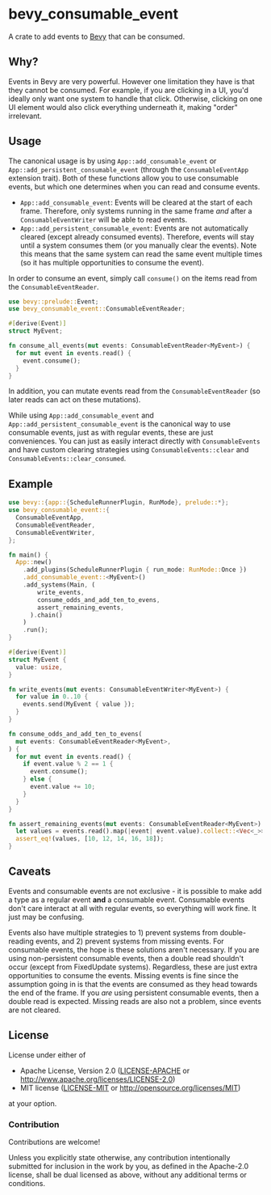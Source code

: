 # bevy_consumable_event

A crate to add events to [Bevy](https://bevyengine.org/) that can be consumed.

## Why?

Events in Bevy are very powerful. However one limitation they have is that they
cannot be consumed. For example, if you are clicking in a UI, you'd ideally only
want one system to handle that click. Otherwise, clicking on one UI element
would also click everything underneath it, making "order" irrelevant.

## Usage

The canonical usage is by using `App::add_consumable_event` or
`App::add_persistent_consumable_event` (through the `ConsumableEventApp`
extension trait). Both of these functions allow you to use consumable events,
but which one determines when you can read and consume events.

* `App::add_consumable_event`: Events will be cleared at the start of each
frame. Therefore, only systems running in the same frame *and* after a
`ConsumableEventWriter` will be able to read events.
* `App::add_persistent_consumable_event`: Events are not automatically cleared
(except already consumed events). Therefore, events will stay until a system
consumes them (or you manually clear the events). Note this means that the same
system can read the same event multiple times (so it has multiple opportunities
to consume the event).

In order to consume an event, simply call `consume()` on the items read from the
`ConsumableEventReader`.

```rust
use bevy::prelude::Event;
use bevy_consumable_event::ConsumableEventReader;

#[derive(Event)]
struct MyEvent;

fn consume_all_events(mut events: ConsumableEventReader<MyEvent>) {
  for mut event in events.read() {
    event.consume();
  }
}
```

In addition, you can mutate events read from the `ConsumableEventReader` (so
later reads can act on these mutations).

While using `App::add_consumable_event` and
`App::add_persistent_consumable_event` is the canonical way to use consumable
events, just as with regular events, these are just conveniences. You can just
as easily interact directly with `ConsumableEvents` and have custom clearing
strategies using `ConsumableEvents::clear` and
`ConsumableEvents::clear_consumed`.

## Example

```rust
use bevy::{app::{ScheduleRunnerPlugin, RunMode}, prelude::*};
use bevy_consumable_event::{
  ConsumableEventApp,
  ConsumableEventReader,
  ConsumableEventWriter,
};

fn main() {
  App::new()
    .add_plugins(ScheduleRunnerPlugin { run_mode: RunMode::Once })
    .add_consumable_event::<MyEvent>()
    .add_systems(Main, (
        write_events,
        consume_odds_and_add_ten_to_evens,
        assert_remaining_events,
      ).chain()
    )
    .run();
}

#[derive(Event)]
struct MyEvent {
  value: usize,
}

fn write_events(mut events: ConsumableEventWriter<MyEvent>) {
  for value in 0..10 {
    events.send(MyEvent { value });
  }
}

fn consume_odds_and_add_ten_to_evens(
  mut events: ConsumableEventReader<MyEvent>,
) {
  for mut event in events.read() {
    if event.value % 2 == 1 {
      event.consume();
    } else {
      event.value += 10;
    }
  }
}

fn assert_remaining_events(mut events: ConsumableEventReader<MyEvent>) {
  let values = events.read().map(|event| event.value).collect::<Vec<_>>();
  assert_eq!(values, [10, 12, 14, 16, 18]);
}
```

## Caveats

Events and consumable events are not exclusive - it is possible to make add a
type as a regular event **and** a consumable event. Consumable events don't care
interact at all with regular events, so everything will work fine. It just may
be confusing.

Events also have multiple strategies to 1) prevent systems from double-reading
events, and 2) prevent systems from missing events. For consumable events, the
hope is these solutions aren't necessary. If you are using non-persistent
consumable events, then a double read shouldn't occur (except from FixedUpdate
systems). Regardless, these are just extra opportunities to consume the events.
Missing events is fine since the assumption going in is that the events are
consumed as they head towards the end of the frame. If you *are* using
persistent consumable events, then a double read is expected. Missing reads are
also not a problem, since events are not cleared.

## License

License under either of

* Apache License, Version 2.0 ([LICENSE-APACHE](LICENSE-APACHE) or http://www.apache.org/licenses/LICENSE-2.0)
* MIT license ([LICENSE-MIT](LICENSE-MIT) or http://opensource.org/licenses/MIT)

at your option.

### Contribution

Contributions are welcome!

Unless you explicitly state otherwise, any contribution intentionally submitted
for inclusion in the work by you, as defined in the Apache-2.0 license, shall
be dual licensed as above, without any additional terms or conditions.
